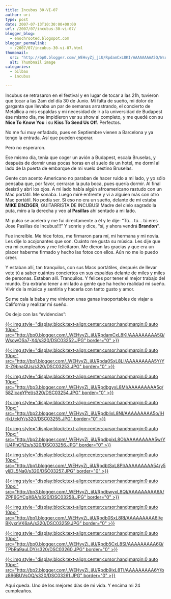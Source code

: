 ```yaml
---
title: Incubus 30-VI-07
author: uri
type: post
date: 2007-07-13T10:30:00+00:00
url: /2007/07/incubus-30-vi-07/
blogger_blog:
  - enochrooted.blogspot.com
blogger_permalink:
  - /2007/07/incubus-30-vi-07.html
thumbnail:
  src: "http://bp0.blogger.com/_WEHvyZj_jiU/RpdamCxL8KI/AAAAAAAAA5Q/WsowOSa7-X4/s320/DSC03252.JPG"
  alt: Thumbnail image
categories:
  - bilbao
  - incubus

---
```

Incubus se retrasaron en el festival y en lugar de tocar a las 21h, tuvieron que tocar a las 2am del día 30 de Junio. Mi falta de sueño, mi dolor de garganta que llevaba un par de semanas arrastrando, el concierto de Metallica a mis espaldas y mi necesidad de ir a la universidad de Budapest ése mismo día, me impidieron ver su show al completo, y me quedé con su <span style="font-weight:bold;">Nice To Know You</span> i su <span style="font-weight:bold;">Kiss To Send Us Off</span>. Perfectos.

No me fui muy enfadado, pues en Septiembre vienen a Barcelona y ya tengo la entrada. Así que pueden esperar.

Pero no esperaron.

Ese mismo día, tenía que coger un avión a Budapest, escala Bruselas, y después de dormir unas pocas horas en el suelo de un hotel, me dormí al lado de la puerta de embarque de mi vuelo destino Bruselas.

Gente con acento Americano no paraban de hacer ruido a mi lado, y yo sólo pensaba que, por favor, cerraran la puta boca, pues quería dormir. Al final desistí y abrí los ojos. A mi lado había algún afroamericano rastudo con un Mac portátil. Me sonaba. Luego miré enfrente y vi a alguien más con otro Mac portátil. No podía ser. Si eso no era un sueño, delante de mi estaba <span style="font-weight:bold;">MIKE EINZIGER</span>, GUITARRISTA DE INCUBUS! Madre del cielo sagrado la puta, miro a la derecha y veo al <span style="font-weight:bold;">Pasillas</span> ahí sentado a mi lado.

Mi pulso se aceleró y me fui directamente a él y le dije: &#8220;Tú&#8230; tú&#8230; tú eres Jose Pasillas de Incubus!!!&#8221; Y sonrie y dice, &#8220;sí, y ahora vendrá <span style="font-weight:bold;">Brandon</span>&#8220;.

Fue increíble. Me hice fotos, me firmaron para mí, mi hermana y mi novia. Les dije lo acojonantes que son. Cuánto me gusta su música. Les dije que era mi cumpleaños y me felicitaron. Me dieron las gracias y que era un placer haberme firmado y hecho las fotos con ellos. Aún no me lo puedo creer.

Y estaban allí, tan tranquilos, con sus Macs portátiles, después de llevar vete tú a saber cuántos conciertos en sus espaldas delante de miles y miles de personas. Estaban allí. Tranquilos. Y felices por tener el mejor trabajo del mundo. Era extraño tener a mi lado a gente que ha hecho realidad mi sueño. Vivir de la música y sentirla y hacerla con tanto gusto y amor.

Se me caía la baba y me vinieron unas ganas insoportables de viajar a California y realizar mi sueño.

Os dejo con las &#8220;evidencias&#8221;:

[{{< img style="display:block;text-align:center;cursor:hand;margin:0 auto 10px;" src="http://bp0.blogger.com/_WEHvyZj_jiU/RpdamCxL8KI/AAAAAAAAA5Q/WsowOSa7-X4/s320/DSC03252.JPG" border="0" >}}][1]

[{{< img style="display:block;text-align:center;cursor:hand;margin:0 auto 10px;" src="http://bp1.blogger.com/_WEHvyZj_jiU/Rpda0SxL8LI/AAAAAAAAA5Y/YX-Z9bnaQUs/s320/DSC03253.JPG" border="0" >}}][2]

[{{< img style="display:block;text-align:center;cursor:hand;margin:0 auto 10px;" src="http://bp3.blogger.com/_WEHvyZj_jiU/RpdbgyxL8MI/AAAAAAAAA5g/58ZicapYPeI/s320/DSC03254.JPG" border="0" >}}][3]

[{{< img style="display:block;text-align:center;cursor:hand;margin:0 auto 10px;" src="http://bp2.blogger.com/_WEHvyZj_jiU/RpdblixL8NI/AAAAAAAAA5o/lHrIkLtcldY/s320/DSC03255.JPG" border="0" >}}][4]

[{{< img style="display:block;text-align:center;cursor:hand;margin:0 auto 10px;" src="http://bp2.blogger.com/_WEHvyZj_jiU/RpdbpixL8OI/AAAAAAAAA5w/YlU4PhCfj2s/s320/DSC03256.JPG" border="0" >}}][5]

[{{< img style="display:block;text-align:center;cursor:hand;margin:0 auto 10px;" src="http://bp1.blogger.com/_WEHvyZj_jiU/RpdbtSxL8PI/AAAAAAAAA54/y5yIjDL5Na0/s320/DSC03257.JPG" border="0" >}}][6]

[{{< img style="display:block;text-align:center;cursor:hand;margin:0 auto 10px;" src="http://bp3.blogger.com/_WEHvyZj_jiU/RpdbwyxL8QI/AAAAAAAAA6A/ZPF6GYCgX6A/s320/DSC03258.JPG" border="0" >}}][7]

[{{< img style="display:block;text-align:center;cursor:hand;margin:0 auto 10px;" src="http://bp1.blogger.com/_WEHvyZj_jiU/Rpdb0SxL8RI/AAAAAAAAA6I/eBKyxnVK6aA/s320/DSC03259.JPG" border="0" >}}][8]

[{{< img style="display:block;text-align:center;cursor:hand;margin:0 auto 10px;" src="http://bp0.blogger.com/_WEHvyZj_jiU/Rpdb5CxL8SI/AAAAAAAAA6Q/TPbRa9auLDY/s320/DSC03260.JPG" border="0" >}}][9]

[{{< img style="display:block;text-align:center;cursor:hand;margin:0 auto 10px;" src="http://bp2.blogger.com/_WEHvyZj_jiU/Rpdb9ixL8TI/AAAAAAAAA6Y/bz896BUVsOQ/s320/DSC03261.JPG" border="0" >}}][10]

Aquí queda. Uno de los mejores días de mi vida. Y encima mi 24 cumpleaños.

 [1]: http://bp0.blogger.com/_WEHvyZj_jiU/RpdamCxL8KI/AAAAAAAAA5Q/WsowOSa7-X4/s1600-h/DSC03252.JPG
 [2]: http://bp1.blogger.com/_WEHvyZj_jiU/Rpda0SxL8LI/AAAAAAAAA5Y/YX-Z9bnaQUs/s1600-h/DSC03253.JPG
 [3]: http://bp3.blogger.com/_WEHvyZj_jiU/RpdbgyxL8MI/AAAAAAAAA5g/58ZicapYPeI/s1600-h/DSC03254.JPG
 [4]: http://bp2.blogger.com/_WEHvyZj_jiU/RpdblixL8NI/AAAAAAAAA5o/lHrIkLtcldY/s1600-h/DSC03255.JPG
 [5]: http://bp2.blogger.com/_WEHvyZj_jiU/RpdbpixL8OI/AAAAAAAAA5w/YlU4PhCfj2s/s1600-h/DSC03256.JPG
 [6]: http://bp1.blogger.com/_WEHvyZj_jiU/RpdbtSxL8PI/AAAAAAAAA54/y5yIjDL5Na0/s1600-h/DSC03257.JPG
 [7]: http://bp3.blogger.com/_WEHvyZj_jiU/RpdbwyxL8QI/AAAAAAAAA6A/ZPF6GYCgX6A/s1600-h/DSC03258.JPG
 [8]: http://bp1.blogger.com/_WEHvyZj_jiU/Rpdb0SxL8RI/AAAAAAAAA6I/eBKyxnVK6aA/s1600-h/DSC03259.JPG
 [9]: http://bp0.blogger.com/_WEHvyZj_jiU/Rpdb5CxL8SI/AAAAAAAAA6Q/TPbRa9auLDY/s1600-h/DSC03260.JPG
 [10]: http://bp2.blogger.com/_WEHvyZj_jiU/Rpdb9ixL8TI/AAAAAAAAA6Y/bz896BUVsOQ/s1600-h/DSC03261.JPG